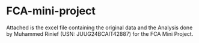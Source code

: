# FCA-mini-project

Attached is the excel file containing the original data and the Analysis done by Muhammed Rinief (USN: JUUG24BCAIT42887) for the FCA Mini Project.
